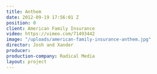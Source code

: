 ```yaml
---
title: Anthem
date: 2012-09-19 17:56:01 Z
position: 0
client: American Family Insurance
video: https://vimeo.com/71493442
image: "/uploads/american-family-insurance-anthem.jpg"
director: Josh and Xander
producer: 
production-company: Radical Media
layout: project
---
```


